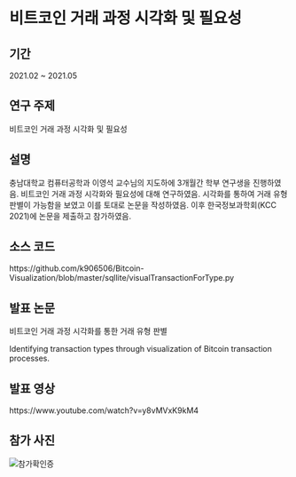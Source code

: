 <H1> 비트코인 거래 과정 시각화 및 필요성 </H1>
<H2> 기간 </H2>

2021.02 ~ 2021.05

<H2> 연구 주제 </H2>

비트코인 거래 과정 시각화 및 필요성

<H2> 설명 </H2>

충남대학교 컴퓨터공학과 이영석 교수님의 지도하에 3개월간 학부 연구생을 진행하였음. 비트코인 거래 과정 시각화와 필요성에 대해 연구하였음. 시각화를 통하여 거래 유형 판별이 가능함을 보였고 이를 토대로 논문을 작성하였음. 이후 한국정보과학회(KCC 2021)에 논문을 제출하고 참가하였음.

<H2> 소스 코드 </H2>
https://github.com/k906506/Bitcoin-Visualization/blob/master/sqllite/visualTransactionForType.py

<H2> 발표 논문 </H2>

비트코인 거래 과정 시각화를 통한 거래 유형 판별

Identifying transaction types through visualization of Bitcoin transaction processes.

<H2> 발표 영상 </H2>
https://www.youtube.com/watch?v=y8vMVxK9kM4

<H2> 참가 사진 </H2>

![참가확인증](https://user-images.githubusercontent.com/33795856/121980882-b394ee00-cdc7-11eb-9ef3-42f6c47bad9b.jpg)
